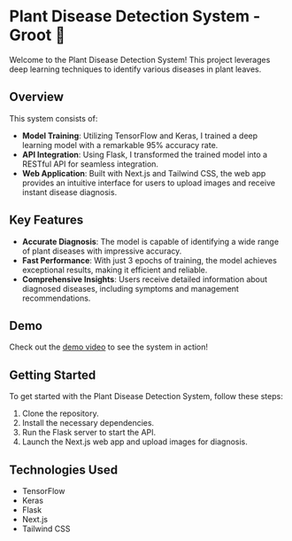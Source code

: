 # Plant Disease Detection System - Groot 🌿

Welcome to the Plant Disease Detection System! This project leverages deep learning techniques to identify various diseases in plant leaves. 

## Overview

This system consists of:
- **Model Training**: Utilizing TensorFlow and Keras, I trained a deep learning model with a remarkable 95% accuracy rate.
- **API Integration**: Using Flask, I transformed the trained model into a RESTful API for seamless integration.
- **Web Application**: Built with Next.js and Tailwind CSS, the web app provides an intuitive interface for users to upload images and receive instant disease diagnosis.

## Key Features

- **Accurate Diagnosis**: The model is capable of identifying a wide range of plant diseases with impressive accuracy.
- **Fast Performance**: With just 3 epochs of training, the model achieves exceptional results, making it efficient and reliable.
- **Comprehensive Insights**: Users receive detailed information about diagnosed diseases, including symptoms and management recommendations.

## Demo

Check out the [demo video](https://drive.google.com/file/d/1ZRgELyHVwnB7xa-ZIZw3ZW9_dOqiUeP0/view?usp=sharing) to see the system in action!

## Getting Started

To get started with the Plant Disease Detection System, follow these steps:
1. Clone the repository.
2. Install the necessary dependencies.
3. Run the Flask server to start the API.
4. Launch the Next.js web app and upload images for diagnosis.

## Technologies Used

- TensorFlow
- Keras
- Flask
- Next.js
- Tailwind CSS
